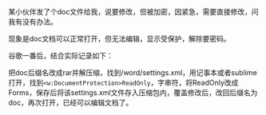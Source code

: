 某小伙伴发了个doc文件给我，说要修改，但被加密，因紧急，需要直接修改，问我有没有办法。

现象是doc文档可以正常打开，但无法编辑，显示受保护，解除要密码。

谷歌一番后，结合实际记录如下：

把doc后缀名改成rar并解压缩，找到/word/settings.xml，用记事本或者sublime打开，找到`<w:DocumentProtection>ReadOnly`，字串符，将ReadOnly改成Forms，保存后将该settings.xml文件存入压缩包内，覆盖修改后，改回后缀名为doc，再次打开，已经可以编辑文档了。